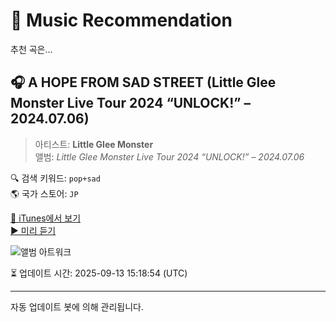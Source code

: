 
# 🎵 Music Recommendation

추천 곡은...

## 🎧 A HOPE FROM SAD STREET (Little Glee Monster Live Tour 2024 “UNLOCK!” – 2024.07.06)  
> 아티스트: **Little Glee Monster**  
> 앨범: _Little Glee Monster Live Tour 2024 “UNLOCK!” – 2024.07.06_  

🔍 검색 키워드: `pop+sad`  
🌎 국가 스토어: `JP`

[🔗 iTunes에서 보기](https://music.apple.com/jp/album/a-hope-from-sad-street-little-glee-monster-live/1789315827?i=1789316173&uo=4)  
[▶️ 미리 듣기](https://audio-ssl.itunes.apple.com/itunes-assets/AudioPreview221/v4/71/fc/46/71fc46ef-59e4-1b5f-cd58-95adc102d12c/mzaf_17835632308241837589.plus.aac.p.m4a)

![앨범 아트워크](https://is1-ssl.mzstatic.com/image/thumb/Music211/v4/2a/66/a2/2a66a299-6e88-a978-adf9-2092f58cc04d/4547366727661.jpg/100x100bb.jpg)

⏳ 업데이트 시간: 2025-09-13 15:18:54 (UTC)

---
자동 업데이트 봇에 의해 관리됩니다.
